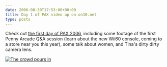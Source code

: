 ```yaml
---
date: 2006-08-30T17:53:00+00:00
title: Day 1 of PAX video up on on10.net
type: posts
---
```

Check out [the first day of PAX 2006](http://on10.net/Blogs/TheShow/5672/), including some footage of the first Penny Arcade Q&A session (learn about the new Wii60 console, coming to a store near you this year), some talk about women, and Tina's dirty dirty camera lens.

[<img alt="The crowd pours in" src="http://static.flickr.com/80/227895204_9529e02db0_m.jpg" border="0" />](http://www.flickr.com/photos/86326874@N00/227895204/)

